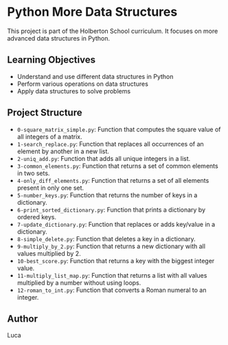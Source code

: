# Python More Data Structures

This project is part of the Holberton School curriculum. It focuses on more advanced data structures in Python.

## Learning Objectives

- Understand and use different data structures in Python
- Perform various operations on data structures
- Apply data structures to solve problems

## Project Structure

- `0-square_matrix_simple.py`: Function that computes the square value of all integers of a matrix.
- `1-search_replace.py`: Function that replaces all occurrences of an element by another in a new list.
- `2-uniq_add.py`: Function that adds all unique integers in a list.
- `3-common_elements.py`: Function that returns a set of common elements in two sets.
- `4-only_diff_elements.py`: Function that returns a set of all elements present in only one set.
- `5-number_keys.py`: Function that returns the number of keys in a dictionary.
- `6-print_sorted_dictionary.py`: Function that prints a dictionary by ordered keys.
- `7-update_dictionary.py`: Function that replaces or adds key/value in a dictionary.
- `8-simple_delete.py`: Function that deletes a key in a dictionary.
- `9-multiply_by_2.py`: Function that returns a new dictionary with all values multiplied by 2.
- `10-best_score.py`: Function that returns a key with the biggest integer value.
- `11-multiply_list_map.py`: Function that returns a list with all values multiplied by a number without using loops.
- `12-roman_to_int.py`: Function that converts a Roman numeral to an integer.

## Author

Luca